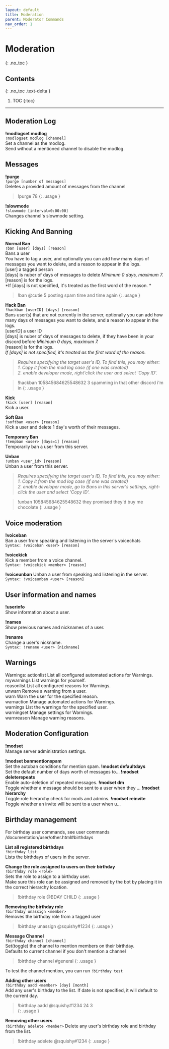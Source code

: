 ```yaml
---
layout: default
title: Moderation
parent: Moderator Commands
nav_order: 1
---
```


# Moderation
{: .no_toc }

## Contents
{: .no_toc .text-delta }

1. TOC
{:toc}

---

## Moderation Log

**!modlogset modlog**  
`!modlogset modlog [channel]`  
Set a channel as the modlog.  
Send without a mentioned channel to disable the modlog.  


## Messages
**!purge**  
`!purge [number of messages]`  
Deletes a provided amount of messages from the channel  
>!purge 78
{: .usage }

**!slowmode**  
`!slowmode [interval=0:00:00]`  
Changes channel's slowmode setting.  


## Kicking And Banning

**Normal Ban**  
`!ban [user] [days] [reason]`  
Bans a user  
You have to tag a user, and optionally you can add how many days of messages you want to delete, and a reason to appear in the logs.  
[user] a tagged person  
[days] is nuber of days of messages to delete *Minimum 0 days, maximum 7.*   
[reason] is for the logs.  
*If [days] is not specified, it's treated as the first word of the reason. *  

>!ban @cutie 5 posting spam time and time again
{: .usage }
  

**Hack Ban**  
`!hackban [userID] [days] [reason]`  
Bans user(s) that are not currently in the server, optionally you can add how many days of messages you want to delete, and a reason to appear in the logs.  
[userID] a user ID  
[days] is nuber of days of messages to delete, if they have been in your discord before *Minimum 0 days, maximum 7.*  
[reason] is for the logs.  
*If [days] is not specified, it's treated as the first word of the reason.*  
>*Requires specifying the target user's ID, To find this, you may either:*  
>*1. Copy it from the mod log case (if one was created)*  
>*2. enable developer mode, right'click the user and select 'Copy ID'.*  

>!hackban 105845684625548632 3 spamming in that other discord i'm in
{: .usage }

**Kick**  
`!kick [user] [reason]`  
Kick a user.   

**Soft Ban**  
`!softban <user> [reason]`  
Kick a user and delete 1 day's worth of their messages.  


**Temporary Ban**  
`!tempban <user> [days=1] [reason]`  
Temporarily ban a user from this server.  


**Unban**  
`!unban <user_id> [reason]`  
Unban a user from this server.  
>*Requires specifying the target user's ID, To find this, you may either:*  
>*1. Copy it from the mod log case (if one was created)*  
>*2. enable developer mode, go to Bans in this server's settings, right-click the user and select 'Copy ID'.* 

>!unban 105845684625548632 they promised they'd buy me chocolate
{: .usage }

## Voice moderation
**!voiceban**  
Ban a user from speaking and listening in the server's voicechats   
`Syntax: !voiceban <user> [reason]`

**!voicekick**  
Kick a member from a voice channel.  
`Syntax: !voicekick <member> [reason]`

**!voiceunban** Unban a user from speaking and listening in the server.  
`Syntax: !voiceunban <user> [reason]`

## User information and names
**!userinfo**  
Show information about a user.  

**!names**  
Show previous names and nicknames of a user.  

**!rename**  
Change a user's nickname.  
`Syntax: !rename <user> [nickname]`

## Warnings
Warnings:
actionlist List all configured automated actions for Warnings.  
mywarnings List warnings for yourself.  
reasonlist List all configured reasons for Warnings.  
unwarn Remove a warning from a user.  
warn Warn the user for the specified reason.  
warnaction Manage automated actions for Warnings.  
warnings List the warnings for the specified user.  
warningset Manage settings for Warnings.  
warnreason Manage warning reasons.  


## Moderation Configuration

**!modset**  
Manage server administration settings.  

**!modset banmentionspam**  
Set the autoban conditions for mention spam.
**!modset defaultdays**  
Set the default number of days worth of messages to...
**!modset deleterepeats**  
Enable auto-deletion of repeated messages.
**!modset dm**  
Toggle whether a message should be sent to a user when they ...
**!modset hierarchy**  
Toggle role hierarchy check for mods and admins.
**!modset reinvite**  
Toggle whether an invite will be sent to a user when u...

## Birthday management
For birthday user commands, see user commands  
/documentation/user/other.html#birthdays

**List all registered birthdays**  
`!birthday list`  
Lists the birthdays of users in the server.  

**Change the role assigned to users on their birthday**  
`!birthday role <role>`  
Sets the role to assign to a birthday user.  
Make sure this role can be assigned and removed by the bot by placing it in the correct hierarchy location.  
> !birthday role @BDAY CHILD 
{: .usage }

**Removing the birthday role**  
`!birthday unassign <member>`  
Removes the birthday role from a tagged user
>!birthday unassign @squishy#1234
{: .usage }

**Message Channel**  
`!birthday channel [channel]`  
Set(toggle) the channel to mention members on their birthday.  
Defaults to current channel if you don't mention a channel  
> !birthday channel #general
{: .usage }

To test the channel mention, you can run `!birthday test`  

**Adding other users**  
`!birthday aadd <member> [day] [month]`  
Add any user's birthday to the list. If date is not specified, it will default to the current day. 
> !birthday aadd @squishy#1234 24 3  
{: .usage }

**Removing other users**  
`!birthday adelete <member>`
Delete any user's birthday role and birthday from the list.
> !birthday adelete @squishy#1234
{: .usage }
